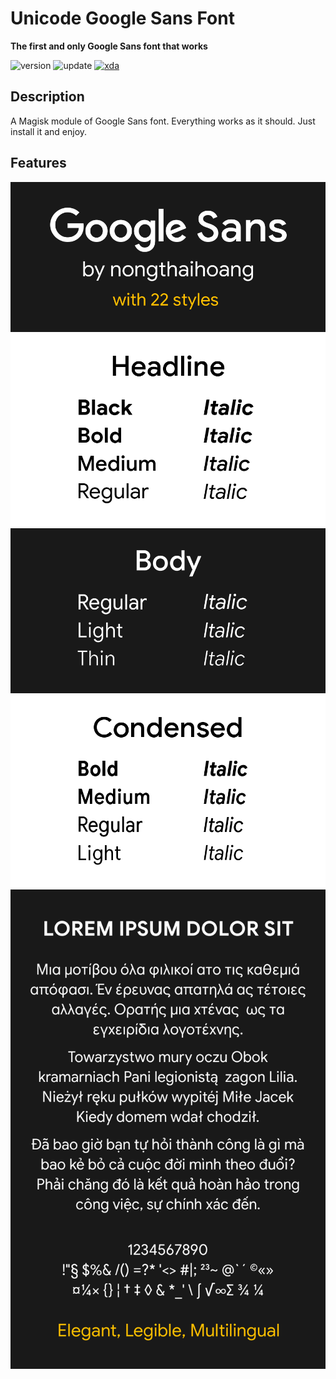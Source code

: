 # Unicode Google Sans Font
**The first and only Google Sans font that works**

![version](https://img.shields.io/badge/Version-4.0.1--final-brightgreen.svg) 
![update](https://img.shields.io/badge/Update-Feb_27,_2019-blue.svg) 
[![xda](https://img.shields.io/badge/XDA-Thread-orange.svg)](https://forum.xda-developers.com/apps/magisk/font-headline-fonts-nongthaihoang-t3886349) 

## Description
A Magisk module of Google Sans font. Everything works as it should. Just install it and enjoy.

## Features
![version](https://raw.githubusercontent.com/nongthaihoang/gs_images/master/g.png)
![version](https://raw.githubusercontent.com/nongthaihoang/gs_images/master/h.png)
![version](https://raw.githubusercontent.com/nongthaihoang/gs_images/master/b.png)
![version](https://raw.githubusercontent.com/nongthaihoang/gs_images/master/c.png)
![version](https://raw.githubusercontent.com/nongthaihoang/gs_images/master/p.png)
